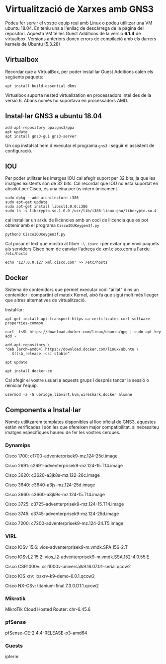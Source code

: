 # Virtualització de Xarxes amb GNS3

Podeu fer servir el vostre equip real amb Linux o podeu utilitzar una VM ubuntu 18.04. En teniu una a l'enllaç de descàrrega de la pàgina del repositori. Aquesta VM té les Guest Additions de la versió **6.1.4** de virtualbox. Versions anteriors donen errors de compilació amb els darrers kernels de Ubuntu (5.3.28)


## Virtualbox

Recordar que a VirtualBox, per poder instal·lar Guest Additions calen els següents paquets:
```
apt install build-essential dkms
```

Virtualbox suporta nested virtualization en processadors Intel des de la versió 6. Abans només ho suportava en processadors AMD.



## Instal·lar GNS3 a ubuntu 18.04

```
add-apt-repository ppa:gns3/ppa
apt update
apt install gns3-gui gns3-server
```

Un cop instal·lat hem d'executar el programa `gns3` i seguir el assistent de configuració.


## IOU

Per poder utilitzar les imatges IOU cal afegir suport per 32 bits, ja que les imatges existents són de 32 bits. Cal recordar que IOU no està suportat en absolut per Cisco, és una eina per ús intern únicament.

```
sudo dpkg --add-architecture i386
sudo apt-get update
sudo apt-get install libssl1.0.0:i386
sudo ln -s libcrypto.so.1.0.0 /usr/lib/i386-linux-gnu/libcrypto.so.4
```


cal instal·lar un arxiu de llicències amb un codi de llicència que es pot obtenir amb el programa `CiscoIOUKeygen3f.py`

```
python3 CiscoIOUKeygen3f.py
``` 
Cal posar el text que mostra al fitxer `~\.iourc` i per evitar que envii paquets als servidors Cisco hem de canviar l'adreça de xml.cisco.com a l'arxiu `/etc/hosts`

```
echo '127.0.0.127 xml.cisco.com' >> /etc/hosts
```


## Docker

Sistema de contenidors que permet executar codi "aïllat" dins un contenidor i compartint el mateix Kernel, això fa que sigui molt més lleuger que altres alternatives de virtualització.


Instal·lar:

```
apt-get install apt-transport-https ca-certificates curl software-properties-common

curl -fsSL https://download.docker.com/linux/ubuntu/gpg | sudo apt-key add -

add-apt-repository \
"deb [arch=amd64] https://download.docker.com/linux/ubuntu \
   $(lsb_release -cs) stable"

apt update

apt install docker-ce
```

Cal afegir el vostre usuari a aquests grups i després tancar la sessió o reiniciar l'equip.
```
usermod -a -G ubridge,libvirt,kvm,wireshark,docker alumne
```


## Components a Instal·lar

Només utilitzarem templates disponibles al lloc oficial de GNS3, aquestes estàn verificades i són les que ofereixen major compatibilitat. si necessiteu imatges específiques haureu de fer les vostres cerques.

### Dynamips

Cisco 1700: c1700-adventerprisek9-mz.124-25d.image

Cisco 2691: c2691-adventerprisek9-mz.124-15.T14.image

Cisco 3620: c3620-a3jk8s-mz.122-26c.image

Cisco 3640: c3640-a3js-mz.124-25d.image

Cisco 3660: c3660-a3jk9s-mz.124-15.T14.image

Cisco 3725: c3725-adventerprisek9-mz.124-15.T14.image

Cisco 3745: c3745-adventerprisek9-mz.124-25d.image

Cisco 7200: c7200-adventerprisek9-mz.124-24.T5.image


### VIRL

Cisco IOSv 15.6: vios-adventerprisek9-m.vmdk.SPA.156-2.T

Cisco IOSvL2 15.2: vios_l2-adventerprisek9-m.vmdk.SSA.152-4.0.55.E

Cisco CSR1000v: csr1000v-universalk9.16.07.01-serial.qcow2

Cisco IOS xrv: iosxrv-k9-demo-6.0.1.qcow2

Cisco NX-OSv: titanium-final.7.3.0.D1.1.qcow2


### Mikrotik

MikroTik Cloud Hosted Router: chr-6.45.6



### pfSense

pfSense-CE-2.4.4-RELEASE-p3-amd64


### Guests

ipterm

